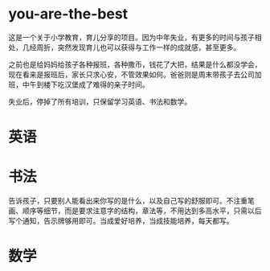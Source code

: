 # you-are-the-best

这是一个关于小学教育，育儿分享的项目。因为中年失业，有更多的时间与孩子相处，几经周折，突然发现育儿也可以获得与工作一样的成就感，甚至更多。

之前也是给妈妈给孩子各种报班，各种撒币，钱花了大把，结果是什么都没学会，现在看来是报班后，家长只求心安，不管效果如何。爸爸则是周末带孩子去公司加班，中午到楼下吃汉堡成了难得的亲子时间。

失业后，停掉了所有培训，只保留学习英语、书法和数学。

# 英语

# 书法
告诉孩子，只要别人能看出来你写的是什么，以及自己写的舒服即可。不注重笔画、顺序等细节，而是要求注意字的结构，章法等，不用达到多高水平，只需以后写个通知，告示牌够用即可。当成爱好培养，当成技能培养，每天都写。

# 数学
